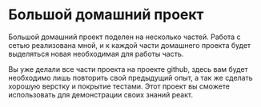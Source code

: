 # Большой домашний проект

Большой домашний проект поделен на несколько частей. Работа с сетью реализована мной, и к каждой
части домашнего проекта будет выделяться новая необходимая для работы часть.

Вы уже делали все части проекта на проекте github, здесь вам будет необходимо лишь повторить свой
предыдущий опыт, а так же сделать хорошую верстку и покрытие тестами. Этот проект вы сможете
использовать для демонстрации своих знаний реакт.
